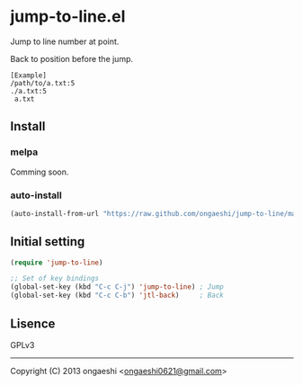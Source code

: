 jump-to-line.el
=====================

Jump to line number at point.

Back to position before the jump.

```
[Example]
/path/to/a.txt:5
./a.txt:5
 a.txt
```

## Install
### melpa
Comming soon.

### auto-install
```lisp
(auto-install-from-url "https://raw.github.com/ongaeshi/jump-to-line/master/jump-to-line.el")
````

## Initial setting
```lisp
(require 'jump-to-line)

;; Set of key bindings
(global-set-key (kbd "C-c C-j") 'jump-to-line) ; Jump
(global-set-key (kbd "C-c C-b") 'jtl-back)     ; Back
```

## Lisence
GPLv3

----
Copyright (C) 2013 ongaeshi <<ongaeshi0621@gmail.com>>
